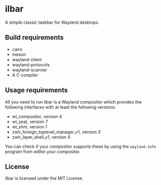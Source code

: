 # ilbar

A simple classic taskbar for Wayland desktops.

## Build requirements

- cairo
- meson
- wayland-client
- wayland-protocols
- wayland-scanner
- A C compiler

## Usage requirements

All you need to run ilbar is a Wayland compositor which provides the following interfaces with at least the following versions:

- wl_compositor, version 4
- wl_seat, version 7
- wl_shm, version 1
- zwlr_foreign_toplevel_manager_v1, version 3
- zwlr_layer_shell_v1, version 4

You can check if your compositor supports these by using the `wayland-info` program from within your compositor.

## License

ilbar is licensed under the MIT License.
